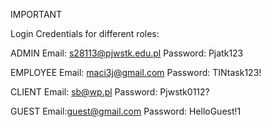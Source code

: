IMPORTANT 

Login Credentials for different roles:

ADMIN
  Email: s28113@pjwstk.edu.pl
  Password: Pjatk123

EMPLOYEE
  Email: maci3j@gmail.com
  Password: TINtask123!

CLIENT
  Email: sb@wp.pl
  Password: Pjwstk0112?

GUEST
  Email:guest@gmail.com
  Password: HelloGuest!1
